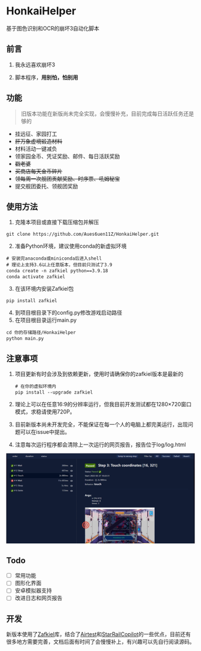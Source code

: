 # HonkaiHelper
基于图色识别和OCR的崩坏3自动化脚本

## 前言
1. 我永远喜欢崩坏3

2. 脚本程序，**用别怕，怕别用**

## 功能

> 旧版本功能在新版尚未完全实现，会慢慢补充，目前完成每日活跃任务还是够的

- 挂远征、家园打工
- ~~肝万象虚境锻造材料~~
- 材料活动一键减负
- 领家园金币、凭证奖励、邮件、每日活跃奖励
- ~~戳老婆~~
- ~~买商店每天金币碎片~~
- ~~领每周一次舰团贡献奖励、时序票、吼姆秘宝~~
- 提交舰团委托、领舰团奖励

## 使用方法
1. 克隆本项目或直接下载压缩包并解压
```shell
git clone https://github.com/Aues6uen11Z/HonkaiHelper.git 
```

2. 准备Python环境，建议使用conda的新虚拟环境

```shell
# 安装完anaconda或miniconda后进入shell
# 理论上支持3.6以上任意版本，但目前只测试了3.9
conda create -n zafkiel python==3.9.18
conda activate zafkiel
```

3. 在该环境内安装Zafkiel包

```shell
pip install zafkiel
```

4. 到项目根目录下的config.py修改游戏启动路径
5. 在项目根目录运行main.py

```shell
cd 你的存储路径/HonkaiHelper
python main.py
```

## 注意事项

1. 项目更新有时会涉及到依赖更新，使用时请确保你的zafkiel版本是最新的

   ```shell
   # 在你的虚拟环境内
   pip install --upgrade zafkiel
   ```

2. 理论上可以在任意16:9的分辨率运行，但我目前开发测试都在1280×720窗口模式，求稳请使用720P。

3. 目前新版本尚未开发完全，不能保证在每一个人的电脑上都完美运行，出现问题可以在issue中提出。

4. 注意每次运行程序都会清除上一次运行的网页报告，报告位于log/log.html

![网页报告](report.png)

## Todo

- [ ] 常用功能
- [ ] 图形化界面
- [ ] 安卓模拟器支持
- [ ] 改进日志和网页报告

## 开发

新版本使用了[Zafkiel](https://github.com/Aues6uen11Z/Zafkiel)库，结合了[Airtest](https://github.com/AirtestProject/Airtest)和[StarRailCopilot](https://github.com/LmeSzinc/StarRailCopilot)的一些优点，目前还有很多地方需要完善，文档后面有时间了会慢慢补上，有兴趣可以先自行阅读源码。
